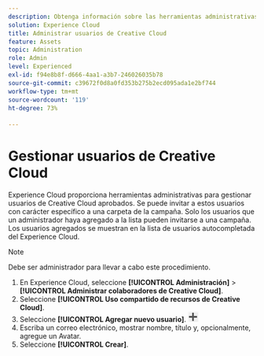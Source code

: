 ```yaml
---
description: Obtenga información sobre las herramientas administrativas para administrar usuarios de Creative Cloud aprobados en Experience Cloud.
solution: Experience Cloud
title: Administrar usuarios de Creative Cloud
feature: Assets
topic: Administration
role: Admin
level: Experienced
exl-id: f94e8b8f-d666-4aa1-a3b7-246026035b78
source-git-commit: c39672f0d8a0fd353b275b2ecd095ada1e2bf744
workflow-type: tm+mt
source-wordcount: '119'
ht-degree: 73%

---
```


# Gestionar usuarios de Creative Cloud

Experience Cloud proporciona herramientas administrativas para gestionar usuarios de Creative Cloud aprobados. Se puede invitar a estos usuarios con carácter específico a una carpeta de la campaña. Solo los usuarios que un administrador haya agregado a la lista pueden invitarse a una campaña. Los usuarios agregados se muestran en la lista de usuarios autocompletada del Experience Cloud.

>[!NOTE]
>
>Debe ser administrador para llevar a cabo este procedimiento.

1. En Experience Cloud, seleccione **[!UICONTROL Administración]** > **[!UICONTROL Administrar colaboradores de Creative Cloud]**.
1. Seleccione **[!UICONTROL Uso compartido de recursos de Creative Cloud]**.
1. Seleccione **[!UICONTROL Agregar nuevo usuario]**.  ![agregar nuevo usuario](../../assets/mac_add_icon.png)
1. Escriba un correo electrónico, mostrar nombre, título y, opcionalmente, agregue un Avatar.
1. Seleccione **[!UICONTROL Crear]**.
